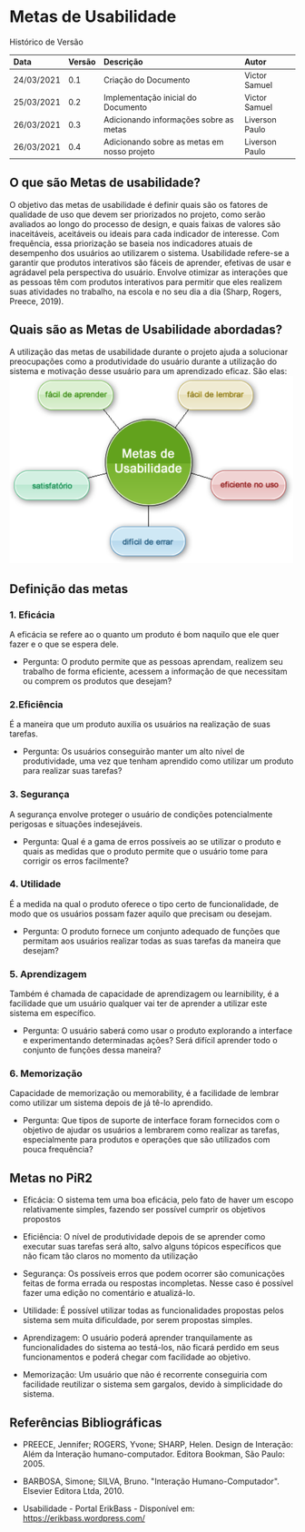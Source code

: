 # Metas de Usabilidade 

Histórico de Versão 

| Data | Versão | Descrição | Autor |
| :--- | :--- | :--- | :--- |
| 24/03/2021 | 0.1 | Criação do Documento | Victor Samuel |
| 25/03/2021 | 0.2 | Implementação inicial do Documento | Victor Samuel |
| 26/03/2021 | 0.3 | Adicionando informações sobre as metas | Liverson Paulo |
| 26/03/2021 | 0.4 | Adicionando sobre as metas em nosso projeto | Liverson Paulo |

## O que são Metas de usabilidade?
O objetivo das metas de usabilidade é definir quais são os fatores de qualidade de uso que devem ser priorizados no projeto, como serão avaliados ao longo do processo de design, e quais faixas de valores são inaceitáveis, aceitáveis ou ideais para cada indicador de interesse. Com frequência, essa priorização se baseia nos indicadores atuais de desempenho dos usuários ao utilizarem o sistema. Usabilidade refere-se a garantir que produtos interativos são fáceis de aprender, efetivas de usar e agrádavel pela perspectiva do usuário. Envolve otimizar as interações que as pessoas têm com produtos interativos para permitir que eles realizem suas atividades no trabalho, na escola e no seu dia a dia (Sharp, Rogers, Preece, 2019). 

## Quais são as Metas de Usabilidade abordadas?
A utilização das metas de usabilidade durante o projeto ajuda a solucionar preocupações como a produtividade do usuário durante a utilização do sistema e motivação desse usuário para um aprendizado eficaz. São elas: 
<img src="media/usabilidade.png" width="500">

## Definição das metas

### 1. Eficácia
A eficácia se refere ao o quanto um produto é bom naquilo que ele quer fazer e o que se espera dele.

- Pergunta: O produto permite que as pessoas aprendam, realizem seu trabalho de forma eficiente, acessem a informação de que necessitam ou comprem os produtos que desejam?

### 2.Eficiência
É a maneira que um produto auxilia os usuários na realização de suas tarefas.

- Pergunta: Os usuários conseguirão manter um alto nível de produtividade, uma vez que tenham aprendido como utilizar um produto para realizar suas tarefas?

### 3. Segurança
A segurança envolve proteger o usuário de condições potencialmente perigosas e situações indesejáveis.

- Pergunta: Qual é a gama de erros possíveis ao se utilizar o produto e quais as medidas que o produto permite que o usuário tome para corrigir os erros facilmente?

### 4. Utilidade
É a medida na qual o produto oferece o tipo certo de funcionalidade, de modo que os usuários possam fazer aquilo que precisam ou desejam.

- Pergunta: O produto fornece um conjunto adequado de funções que permitam aos usuários realizar todas as suas tarefas da maneira que desejam?

### 5. Aprendizagem
Também é chamada de capacidade de aprendizagem ou learnibility, é a facilidade que um usuário qualquer vai ter de aprender a utilizar este sistema em específico.

- Pergunta: O usuário saberá como usar o produto explorando a interface e experimentando determinadas ações? Será difícil aprender todo o conjunto de funções dessa maneira?

### 6. Memorização
Capacidade de memorização ou memorability, é a facilidade de lembrar como utilizar um sistema depois de já tê-lo aprendido.

- Pergunta: Que tipos de suporte de interface foram fornecidos com o objetivo de ajudar os usuários a lembrarem como realizar as tarefas, especialmente para produtos e operações que são utilizados com pouca frequência?

## Metas no PiR2

- Eficácia: O sistema tem uma boa eficácia, pelo fato de haver um escopo relativamente simples, fazendo ser possível cumprir os objetivos propostos

- Eficiência: O nível de produtividade depois de se aprender como executar suas tarefas será alto, salvo alguns tópicos específicos que não ficam tão claros no momento da utilização

- Segurança: Os possíveis erros que podem ocorrer são comunicações feitas de forma errada ou respostas incompletas. Nesse caso é possível fazer uma edição no comentário e atualizá-lo.

- Utilidade: É possível utilizar todas as funcionalidades propostas pelos sistema sem muita dificuldade, por serem propostas simples.

- Aprendizagem: O usuário poderá aprender tranquilamente as funcionalidades do sistema ao testá-los, não ficará perdido em seus funcionamentos e poderá chegar com facilidade ao objetivo.

- Memorização: Um usuário que não é recorrente conseguiria com facilidade reutilizar o sistema sem gargalos, devido à simplicidade do sistema.

## Referências Bibliográficas

- PREECE, Jennifer; ROGERS, Yvone; SHARP, Helen. Design de Interação: Além da Interação humano-computador. Editora Bookman, São Paulo: 2005.

- BARBOSA, Simone; SILVA, Bruno. "Interação Humano-Computador". Elsevier Editora Ltda, 2010.

- Usabilidade - Portal ErikBass - Disponível em: https://erikbass.wordpress.com/
